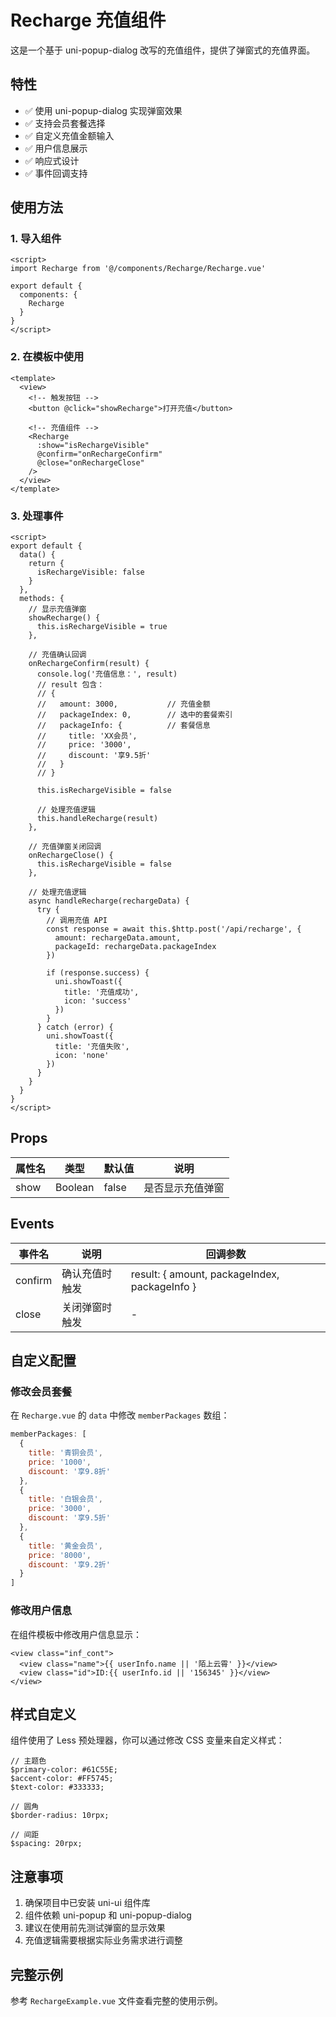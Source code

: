 # Recharge 充值组件

这是一个基于 uni-popup-dialog 改写的充值组件，提供了弹窗式的充值界面。

## 特性

- ✅ 使用 uni-popup-dialog 实现弹窗效果
- ✅ 支持会员套餐选择
- ✅ 自定义充值金额输入
- ✅ 用户信息展示
- ✅ 响应式设计
- ✅ 事件回调支持

## 使用方法

### 1. 导入组件

```vue
<script>
import Recharge from '@/components/Recharge/Recharge.vue'

export default {
  components: {
    Recharge
  }
}
</script>
```

### 2. 在模板中使用

```vue
<template>
  <view>
    <!-- 触发按钮 -->
    <button @click="showRecharge">打开充值</button>
    
    <!-- 充值组件 -->
    <Recharge 
      :show="isRechargeVisible" 
      @confirm="onRechargeConfirm"
      @close="onRechargeClose"
    />
  </view>
</template>
```

### 3. 处理事件

```vue
<script>
export default {
  data() {
    return {
      isRechargeVisible: false
    }
  },
  methods: {
    // 显示充值弹窗
    showRecharge() {
      this.isRechargeVisible = true
    },
    
    // 充值确认回调
    onRechargeConfirm(result) {
      console.log('充值信息：', result)
      // result 包含：
      // {
      //   amount: 3000,           // 充值金额
      //   packageIndex: 0,        // 选中的套餐索引
      //   packageInfo: {          // 套餐信息
      //     title: 'XX会员',
      //     price: '3000',
      //     discount: '享9.5折'
      //   }
      // }
      
      this.isRechargeVisible = false
      
      // 处理充值逻辑
      this.handleRecharge(result)
    },
    
    // 充值弹窗关闭回调
    onRechargeClose() {
      this.isRechargeVisible = false
    },
    
    // 处理充值逻辑
    async handleRecharge(rechargeData) {
      try {
        // 调用充值 API
        const response = await this.$http.post('/api/recharge', {
          amount: rechargeData.amount,
          packageId: rechargeData.packageIndex
        })
        
        if (response.success) {
          uni.showToast({
            title: '充值成功',
            icon: 'success'
          })
        }
      } catch (error) {
        uni.showToast({
          title: '充值失败',
          icon: 'none'
        })
      }
    }
  }
}
</script>
```

## Props

| 属性名 | 类型 | 默认值 | 说明 |
|--------|------|--------|------|
| show | Boolean | false | 是否显示充值弹窗 |

## Events

| 事件名 | 说明 | 回调参数 |
|--------|------|----------|
| confirm | 确认充值时触发 | result: { amount, packageIndex, packageInfo } |
| close | 关闭弹窗时触发 | - |

## 自定义配置

### 修改会员套餐

在 `Recharge.vue` 的 `data` 中修改 `memberPackages` 数组：

```javascript
memberPackages: [
  {
    title: '青铜会员',
    price: '1000',
    discount: '享9.8折'
  },
  {
    title: '白银会员',
    price: '3000',
    discount: '享9.5折'
  },
  {
    title: '黄金会员',
    price: '8000',
    discount: '享9.2折'
  }
]
```

### 修改用户信息

在组件模板中修改用户信息显示：

```vue
<view class="inf_cont">
  <view class="name">{{ userInfo.name || '陌上云霄' }}</view>
  <view class="id">ID:{{ userInfo.id || '156345' }}</view>
</view>
```

## 样式自定义

组件使用了 Less 预处理器，你可以通过修改 CSS 变量来自定义样式：

```less
// 主题色
$primary-color: #61C55E;
$accent-color: #FF5745;
$text-color: #333333;

// 圆角
$border-radius: 10rpx;

// 间距
$spacing: 20rpx;
```

## 注意事项

1. 确保项目中已安装 uni-ui 组件库
2. 组件依赖 uni-popup 和 uni-popup-dialog
3. 建议在使用前先测试弹窗的显示效果
4. 充值逻辑需要根据实际业务需求进行调整

## 完整示例

参考 `RechargeExample.vue` 文件查看完整的使用示例。